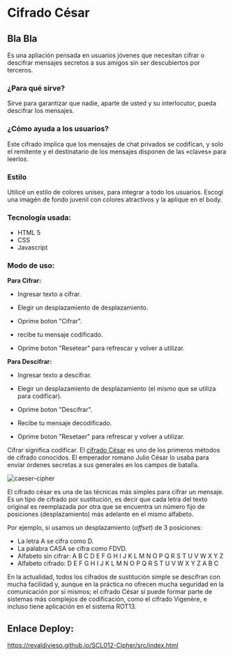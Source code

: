# Cifrado César

## Bla Bla

Es una apliación pensada en usuarios jóvenes que necesitan cifrar o descifrar mensajes secretos a sus amigos sin ser descubiertos por terceros. 

### ¿Para qué sirve?

Sirve para garantizar que nadie, aparte de usted y su interlocutor, pueda descifrar los mensajes.

### ¿Cómo ayuda a los usuarios?
Este cifrado implica que los mensajes de chat privados se codifican, y solo el remitente y el destinatario de los mensajes disponen de las «claves» para leerlos. 

### Estilo

Utilicé un estilo de colores unisex, para integrar a todo los usuarios. 
Escogí una imagén de fondo juvenil con colores atractivos y la aplique en el body.

### Tecnología usada:
* HTML 5
* CSS
* Javascript

### Modo de uso:
**Para Cifrar:**

* Ingresar texto a cifrar.

* Elegir un desplazamiento de desplazamiento.

* Oprime boton "Cifrar".

* recibe tu mensaje codificado.

* Oprime boton "Resetear" para refrescar y volver a utilizar.

**Para Descifrar:** 

* Ingresar texto a descifrar.

* Elegir un desplazamiento de desplazamiento (el mismo que se utiliza para codificar).

* Oprime boton "Descifrar".

* Recibe tu mensaje decodificado.

* Oprime boton "Resetaer" para refrescar y volver a utilizar.

Cifrar significa codificar. El [cifrado César](https://en.wikipedia.org/wiki/Caesar_cipher) es uno de los primeros métodos de cifrado conocidos. El emperador romano Julio César lo usaba para enviar órdenes secretas a sus generales en los campos de batalla.

![caeser-cipher](https://upload.wikimedia.org/wikipedia/commons/thumb/2/2b/Caesar3.svg/2000px-Caesar3.svg.png)

El cifrado césar es una de las técnicas más simples para cifrar un mensaje. Es un tipo de cifrado por sustitución, es decir que cada letra del texto original es reemplazada por otra que se encuentra un número fijo de posiciones (desplazamiento) más adelante en el mismo alfabeto.

Por ejemplo, si usamos un desplazamiento (_offset_) de 3 posiciones:

- La letra A se cifra como D.
- La palabra CASA se cifra como FDVD.
- Alfabeto sin cifrar: A B C D E F G H I J K L M N O P Q R S T U V W X Y Z
- Alfabeto cifrado: D E F G H I J K L M N O P Q R S T U V W X Y Z A B C

En la actualidad, todos los cifrados de sustitución simple se descifran con mucha facilidad y, aunque en la práctica no ofrecen mucha seguridad en la comunicación por sí mismos; el cifrado César sí puede formar parte de sistemas más complejos de codificación, como el cifrado Vigenère, e incluso tiene aplicación en el sistema ROT13.

## Enlace Deploy:
https://revaldivieso.github.io/SCL012-Cipher/src/index.html
